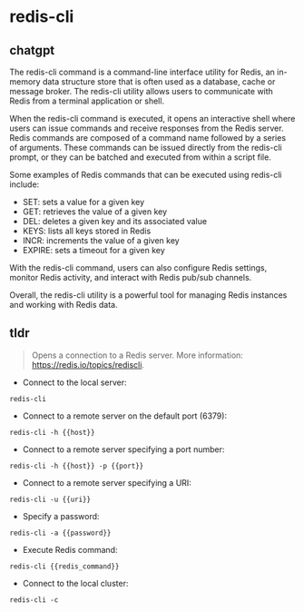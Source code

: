 # redis-cli 
## chatgpt 
The redis-cli command is a command-line interface utility for Redis, an in-memory data structure store that is often used as a database, cache or message broker. The redis-cli utility allows users to communicate with Redis from a terminal application or shell. 

When the redis-cli command is executed, it opens an interactive shell where users can issue commands and receive responses from the Redis server. Redis commands are composed of a command name followed by a series of arguments. These commands can be issued directly from the redis-cli prompt, or they can be batched and executed from within a script file. 

Some examples of Redis commands that can be executed using redis-cli include:

- SET: sets a value for a given key
- GET: retrieves the value of a given key
- DEL: deletes a given key and its associated value
- KEYS: lists all keys stored in Redis
- INCR: increments the value of a given key
- EXPIRE: sets a timeout for a given key

With the redis-cli command, users can also configure Redis settings, monitor Redis activity, and interact with Redis pub/sub channels. 

Overall, the redis-cli utility is a powerful tool for managing Redis instances and working with Redis data. 

## tldr 
 
> Opens a connection to a Redis server.
> More information: <https://redis.io/topics/rediscli>.

- Connect to the local server:

`redis-cli`

- Connect to a remote server on the default port (6379):

`redis-cli -h {{host}}`

- Connect to a remote server specifying a port number:

`redis-cli -h {{host}} -p {{port}}`

- Connect to a remote server specifying a URI:

`redis-cli -u {{uri}}`

- Specify a password:

`redis-cli -a {{password}}`

- Execute Redis command:

`redis-cli {{redis_command}}`

- Connect to the local cluster:

`redis-cli -c`
